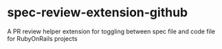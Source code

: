 # spec-review-extension-github
A PR review helper extension for toggling between spec file and code file for RubyOnRails projects
